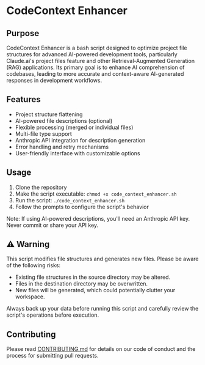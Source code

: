 # CodeContext Enhancer

## Purpose

CodeContext Enhancer is a bash script designed to optimize project file structures for advanced AI-powered development tools, particularly Claude.ai's project files feature and other Retrieval-Augmented Generation (RAG) applications. Its primary goal is to enhance AI comprehension of codebases, leading to more accurate and context-aware AI-generated responses in development workflows.

## Features

- Project structure flattening
- AI-powered file descriptions (optional)
- Flexible processing (merged or individual files)
- Multi-file type support
- Anthropic API integration for description generation
- Error handling and retry mechanisms
- User-friendly interface with customizable options

## Usage

1.  Clone the repository
2.  Make the script executable: `chmod +x code_context_enhancer.sh`
3.  Run the script: `./code_context_enhancer.sh`
4.  Follow the prompts to configure the script's behavior

Note: If using AI-powered descriptions, you'll need an Anthropic API key. Never commit or share your API key.

## ⚠️ Warning

This script modifies file structures and generates new files. Please be aware of the following risks:

- Existing file structures in the source directory may be altered.
- Files in the destination directory may be overwritten.
- New files will be generated, which could potentially clutter your workspace.

Always back up your data before running this script and carefully review the script's operations before execution.

## Contributing

Please read [CONTRIBUTING.md](CONTRIBUTING.md) for details on our code of conduct and the process for submitting pull requests.

